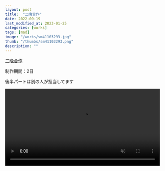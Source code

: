 ```yaml
---
layout: post
title:  "二晩合作"
date: 2022-09-19
last_modified_at: 2023-01-25
categories: [works]
tags: [mad]
image: "/works/sm41103293.jpg"
thumb: "/thumbs/sm41103293.png"
description: ""
---
```


<script type="application/javascript" src="https://embed.nicovideo.jp/watch/sm41103293/script?w=640&h=360"></script><noscript><a href="https://www.nicovideo.jp/watch/sm41103293">二晩合作</a></noscript>

制作期間：2日

後半パートは別の人が担当してます

<video controls width="100%" autoplay loop muted="true" src="/works/sm41103293.mp4" type="video/mp4" >
 Sorry, your browser doesn't support embedded videos.
</video>
